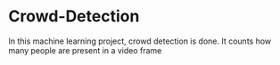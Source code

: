 # Crowd-Detection
In this machine learning project, crowd detection is done. It counts how many people are present in a video frame
